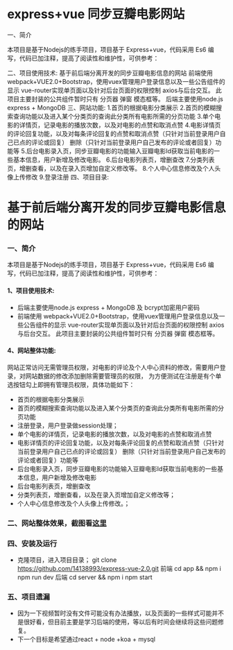 express+vue 同步豆瓣电影网站
====


一、简介

本项目是基于Nodejs的练手项目，项目基于 Express+vue，代码采用 Es6 编写，代码已加注释，提高了阅读性和维护性，可供参考：

二、项目使用技术:
基于前后端分离开发的同步豆瓣电影信息的网站
前端使用 webpack+VUE2.0+Bootstrap，使用vuex管理用户登录信息以及一些公告组件的显示 vue-router实现单页面以及针对后台页面的权限控制 axios与后台交互。
此项目主要封装的公共组件暂时只有 分页器 弹窗 模态框等。
后端主要使用node.js express + MongoDB
三、网站功能:
1.首页的根据电影分类展示
2.首页的模糊搜索查询功能以及进入某个分类页的查询此分类所有电影所需的分页功能
3.单个电影的详情页，记录电影的播放次数，以及对电影的点赞和取消点赞
4.电影详情页的评论回复功能，以及对每条评论回复的点赞和取消点赞（只针对当前登录用户自己已点的评论或回复）
  删除（只针对当前登录用户自己发布的评论或者回复）功能等
5.后台电影录入页，同步豆瓣电影的功能输入豆瓣电影Id获取当前电影的一些基本信息，用户新增及修改电影。
6.后台电影列表页，增删查改
7.分类列表页，增删查看，以及在录入页增加自定义修改等。
8.个人中心信息修改及个人头像上传修改
9.登录注册
四、项目目录:

# 基于前后端分离开发的同步豆瓣电影信息的网站
### 一、简介
本项目是基于Nodejs的练手项目，项目基于 Express+vue，代码采用 Es6 编写，代码已加注释，提高了阅读性和维护性，可供参考：
#### 1、项目使用技术:
* 后端主要使用node.js express + MongoDB 及 bcrypt加密用户密码
* 前端使用 webpack+VUE2.0+Bootstrap，使用vuex管理用户登录信息以及一些公告组件的显示 vue-router实现单页面以及针对后台页面的权限控制 axios与后台交互。
此项目主要封装的公共组件暂时只有 分页器 弹窗 模态框等。

#### 4、网站整体功能:
 网站正常访问无需管理员权限，对电影的评论及个人中心资料的修改，需要用户登录，对网站数据的修改添加删除需要管理员的权限，
 为方便测试在注册是有个单选按钮勾上即拥有管理员权限，具体功能如下：
* 首页的根据电影分类展示
* 首页的模糊搜索查询功能以及进入某个分类页的查询此分类所有电影所需的分页功能
* 注册登录，用户登录做session处理；
* 单个电影的详情页，记录电影的播放次数，以及对电影的点赞和取消点赞
* 电影详情页的评论回复功能，以及对每条评论回复的点赞和取消点赞（只针对当前登录用户自己已点的评论或回复）
  删除（只针对当前登录用户自己发布的评论或者回复）功能等
* 后台电影录入页，同步豆瓣电影的功能输入豆瓣电影Id获取当前电影的一些基本信息，用户新增及修改电影
* 后台电影列表页，增删查改
* 分类列表页，增删查看，以及在录入页增加自定义修改等；
* 个人中心信息修改及个人头像上传修改。；
### 二、网站整体效果，截图看[这里](https://github.com/chenjun1127/Movie-Site/blob/master/images.md)

### 四、安装及运行
* 克隆项目，进入项目目录；
git clone https://github.com/14138993/express-vue-2.0.git
前端
cd app && npm i
npm run dev
后端
cd server && npm i
npm start


### 五、项目遗漏
  * 因为一下视频暂时没有文件可能没有办法播放，以及页面的一些样式可能并不是很好看，但目前主要是学习后端的使用，等以后有时间会继续将这些问题修复。
  * 下一个目标是希望通过react + node +koa + mysql
